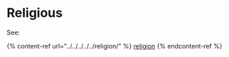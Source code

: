# Religious

See:&#x20;

{% content-ref url="../../../../../religion/" %}
[religion](../../../../../religion/)
{% endcontent-ref %}

